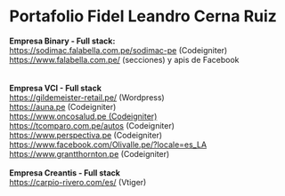 # Portafolio Fidel Leandro Cerna Ruiz

<b>Empresa Binary - Full stack:</b> <br>
https://sodimac.falabella.com.pe/sodimac-pe (Codeigniter)<br>
https://www.falabella.com.pe/ (secciones) y apis de Facebook<br>
<br><br>
<b>Empresa VCI - Full stack</b><br>
https://gildemeister-retail.pe/ (Wordpress)<br>
https://auna.pe (Codeigniter)<br>
https://www.oncosalud.pe (Codeigniter)<br>
https://tcomparo.com.pe/autos (Codeigniter)<br>
https://www.perspectiva.pe (Codeigniter)<br>
https://www.facebook.com/Olivalle.pe/?locale=es_LA<br>
https://www.grantthornton.pe (Codeigniter)
<br><br>
<b>Empresa Creantis - Full stack</b><br>
https://carpio-rivero.com/es/ (Vtiger)<br>

